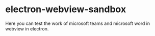 # electron-webview-sandbox
Here you can test the work of microsoft teams and microsoft word in webview in electron.

